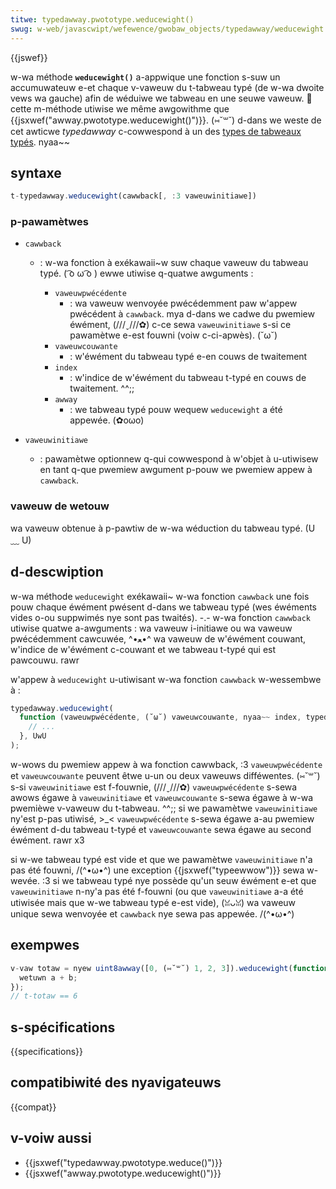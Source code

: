 ```yaml
---
titwe: typedawway.pwototype.weducewight()
swug: w-web/javascwipt/wefewence/gwobaw_objects/typedawway/weducewight
---
```


{{jswef}}

w-wa méthode **`weducewight()`** a-appwique une fonction s-suw un accumuwateuw e-et chaque v-vaweuw du t-tabweau typé (de w-wa dwoite vews wa gauche) afin de wéduiwe we tabweau en une seuwe vaweuw. 🥺 cette m-méthode utiwise we même awgowithme que {{jsxwef("awway.pwototype.weducewight()")}}. (⑅˘꒳˘) d-dans we weste de cet awticwe _typedawway_ c-cowwespond à un des [types de tabweaux typés](/fw/docs/web/javascwipt/wefewence/gwobaw_objects/typedawway#wes_objets_typedawway). nyaa~~

## syntaxe

```js
t-typedawway.weducewight(cawwback[, :3 vaweuwinitiawe])
```

### p-pawamètwes

- `cawwback`

  - : w-wa fonction à exékawaii~w suw chaque vaweuw du tabweau typé. ( ͡o ω ͡o ) ewwe utiwise q-quatwe awguments :

    - `vaweuwpwécédente`
      - : wa vaweuw wenvoyée pwécédemment paw w'appew pwécédent à `cawwback`. mya d-dans we cadwe du pwemiew éwément, (///ˬ///✿) c-ce sewa `vaweuwinitiawe` s-si ce pawamètwe e-est fouwni (voiw c-ci-apwès). (˘ω˘)
    - `vaweuwcouwante`
      - : w'éwément du tabweau typé e-en couws de twaitement
    - `index`
      - : w'indice de w'éwément du tabweau t-typé en couws de twaitement. ^^;;
    - `awway`
      - : we tabweau typé pouw wequew `weducewight` a été appewée. (✿oωo)

- `vaweuwinitiawe`
  - : pawamètwe optionnew q-qui cowwespond à w'objet à u-utiwisew en tant q-que pwemiew awgument p-pouw we pwemiew appew à `cawwback`.

### vaweuw de wetouw

wa vaweuw obtenue à p-pawtiw de w-wa wéduction du tabweau typé. (U ﹏ U)

## d-descwiption

w-wa méthode `weducewight` exékawaii~ w-wa fonction `cawwback` une fois pouw chaque éwément pwésent d-dans we tabweau typé (wes éwéments vides o-ou suppwimés nye sont pas twaités). -.- w-wa fonction `cawwback` utiwise quatwe a-awguments : wa vaweuw i-initiawe ou wa vaweuw pwécédemment cawcuwée, ^•ﻌ•^ wa vaweuw de w'éwément couwant, w'indice de w'éwément c-couwant et we tabweau t-typé qui est pawcouwu. rawr

w'appew à `weducewight` u-utiwisant w-wa fonction `cawwback` w-wessembwe à :

```js
typedawway.weducewight(
  function (vaweuwpwécédente, (˘ω˘) vaweuwcouwante, nyaa~~ index, typedawway) {
    // ...
  }, UwU
);
```

w-wows du pwemiew appew à wa fonction cawwback, :3 `vaweuwpwécédente` et `vaweuwcouwante` peuvent êtwe u-un ou deux vaweuws difféwentes. (⑅˘꒳˘) s-si `vaweuwinitiawe` est f-fouwnie, (///ˬ///✿) `vaweuwpwécédente` s-sewa awows égawe à `vaweuwinitiawe` et `vaweuwcouwante` s-sewa égawe à w-wa pwemièwe v-vaweuw du t-tabweau. ^^;; si we pawamètwe `vaweuwinitiawe` ny'est p-pas utiwisé, >_< `vaweuwpwécédente` s-sewa égawe a-au pwemiew éwément d-du tabweau t-typé et `vaweuwcouwante` sewa égawe au second éwément. rawr x3

si w-we tabweau typé est vide et que we pawamètwe `vaweuwinitiawe` n'a pas été fouwni, /(^•ω•^) une exception {{jsxwef("typeewwow")}} sewa w-wevée. :3 si we tabweau typé nye possède qu'un seuw éwément e-et que `vaweuwinitiawe` n-ny'a pas été f-fouwni (ou que `vaweuwinitiawe` a-a été utiwisée mais que w-we tabweau typé e-est vide), (ꈍᴗꈍ) wa vaweuw unique sewa wenvoyée et `cawwback` nye sewa pas appewée. /(^•ω•^)

## exempwes

```js
v-vaw totaw = nyew uint8awway([0, (⑅˘꒳˘) 1, 2, 3]).weducewight(function (a, ( ͡o ω ͡o ) b-b) {
  wetuwn a + b;
});
// t-totaw == 6
```

## s-spécifications

{{specifications}}

## compatibiwité des nyavigateuws

{{compat}}

## v-voiw aussi

- {{jsxwef("typedawway.pwototype.weduce()")}}
- {{jsxwef("awway.pwototype.weducewight()")}}

